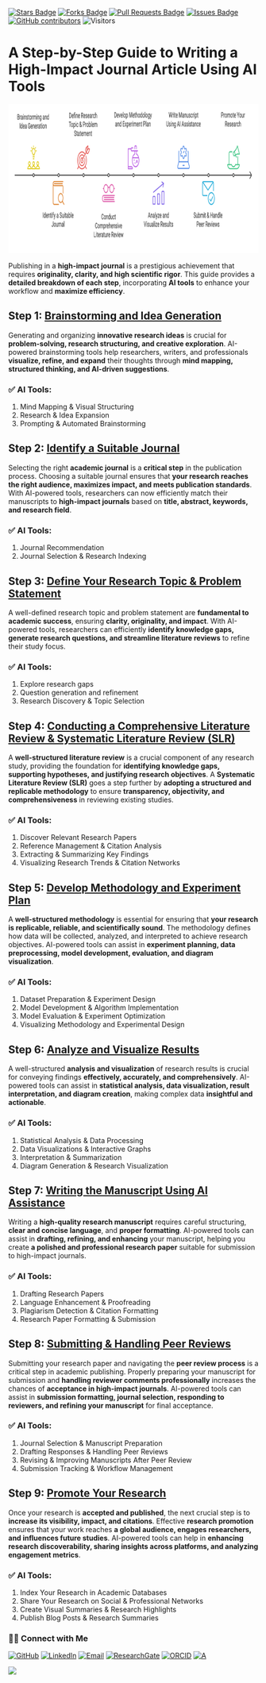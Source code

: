 <a href="https://github.com/drshahizan/short-course/stargazers"><img src="https://img.shields.io/github/stars/drshahizan/short-course" alt="Stars Badge"/></a>
<a href="https://github.com/drshahizan/short-course/network/members"><img src="https://img.shields.io/github/forks/drshahizan/short-course" alt="Forks Badge"/></a>
<a href="https://github.com/drshahizan/short-course/pulls"><img src="https://img.shields.io/github/issues-pr/drshahizan/short-course" alt="Pull Requests Badge"/></a>
<a href="https://github.com/drshahizan/short-course"><img src="https://img.shields.io/github/issues/drshahizan/short-course" alt="Issues Badge"/></a>
<a href="https://github.com/drshahizan/short-course/graphs/contributors"><img alt="GitHub contributors" src="https://img.shields.io/github/contributors/drshahizan/short-course?color=2b9348"></a>
![Visitors](https://api.visitorbadge.io/api/visitors?path=https%3A%2F%2Fgithub.com%2Fdrshahizan%2Fshort-course&labelColor=%23d9e3f0&countColor=%23697689&style=flat)

# A Step-by-Step Guide to Writing a High-Impact Journal Article Using AI Tools

<a href="https://github.com/drshahizan/short-course/blob/main/workshop/25AIwriting">
 <img src="article_ai.png" alt="Dr Shahizan AI tools"  height="300">
</a>

Publishing in a **high-impact journal** is a prestigious achievement that requires **originality, clarity, and high scientific rigor**. This guide provides a **detailed breakdown of each step**, incorporating **AI tools** to enhance your workflow and **maximize efficiency**.

## Step 1: [Brainstorming and Idea Generation](../brain)  

Generating and organizing **innovative research ideas** is crucial for **problem-solving, research structuring, and creative exploration**. AI-powered brainstorming tools help researchers, writers, and professionals **visualize, refine, and expand** their thoughts through **mind mapping, structured thinking, and AI-driven suggestions**.  

### ✅ AI Tools:
1. Mind Mapping & Visual Structuring
2. Research & Idea Expansion
3. Prompting & Automated Brainstorming

## Step 2: [Identify a Suitable Journal](../journal)  

Selecting the right **academic journal** is a **critical step** in the publication process. Choosing a suitable journal ensures that **your research reaches the right audience, maximizes impact, and meets publication standards**. With AI-powered tools, researchers can now efficiently match their manuscripts to **high-impact journals** based on **title, abstract, keywords, and research field**.  

### ✅ AI Tools:
1. Journal Recommendation
2. Journal Selection & Research Indexing

## Step 3: [Define Your Research Topic & Problem Statement](../research)    
A well-defined research topic and problem statement are **fundamental to academic success**, ensuring **clarity, originality, and impact**. With AI-powered tools, researchers can efficiently **identify knowledge gaps, generate research questions, and streamline literature reviews** to refine their study focus.


### ✅ AI Tools:
1. Explore research gaps
2. Question generation and refinement
3. Research Discovery & Topic Selection 

## Step 4: [Conducting a Comprehensive Literature Review & Systematic Literature Review (SLR)](../lr)
A **well-structured literature review** is a crucial component of any research study, providing the foundation for **identifying knowledge gaps, supporting hypotheses, and justifying research objectives**. A **Systematic Literature Review (SLR)** goes a step further by **adopting a structured and replicable methodology** to ensure **transparency, objectivity, and comprehensiveness** in reviewing existing studies.  

### ✅ AI Tools:
1. Discover Relevant Research Papers
2. Reference Management & Citation Analysis
3. Extracting & Summarizing Key Findings
4. Visualizing Research Trends & Citation Networks

## Step 5: [Develop Methodology and Experiment Plan](../methodology)
A **well-structured methodology** is essential for ensuring that **your research is replicable, reliable, and scientifically sound**. The methodology defines how data will be collected, analyzed, and interpreted to achieve research objectives. AI-powered tools can assist in **experiment planning, data preprocessing, model development, evaluation, and diagram visualization**.

### ✅ AI Tools:
1. Dataset Preparation & Experiment Design
2. Model Development & Algorithm Implementation
3. Model Evaluation & Experiment Optimization
4. Visualizing Methodology and Experimental Design

## Step 6: [Analyze and Visualize Results](../analysis)
A well-structured **analysis and visualization** of research results is crucial for conveying findings **effectively, accurately, and comprehensively**. AI-powered tools can assist in **statistical analysis, data visualization, result interpretation, and diagram creation**, making complex data **insightful and actionable**.  

### ✅ AI Tools:
1. Statistical Analysis & Data Processing
2. Data Visualizations & Interactive Graphs
3. Interpretation & Summarization
4. Diagram Generation & Research Visualization

## Step 7: [Writing the Manuscript Using AI Assistance](../write)
Writing a **high-quality research manuscript** requires careful structuring, **clear and concise language**, and **proper formatting**. AI-powered tools can assist in **drafting, refining, and enhancing** your manuscript, helping you create **a polished and professional research paper** suitable for submission to high-impact journals.  

### ✅ AI Tools:
1. Drafting Research Papers
2. Language Enhancement & Proofreading
3. Plagiarism Detection & Citation Formatting
4. Research Paper Formatting & Submission
   
## Step 8: [Submitting & Handling Peer Reviews](../submit)
Submitting your research paper and navigating the **peer review process** is a critical step in academic publishing. Properly preparing your manuscript for submission and **handling reviewer comments professionally** increases the chances of **acceptance in high-impact journals**. AI-powered tools can assist in **submission formatting, journal selection, responding to reviewers, and refining your manuscript** for final acceptance.  

### ✅ AI Tools:
1. Journal Selection & Manuscript Preparation
2. Drafting Responses & Handling Peer Reviews
3. Revising & Improving Manuscripts After Peer Review
4. Submission Tracking & Workflow Management

## Step 9: [Promote Your Research](../promote)
Once your research is **accepted and published**, the next crucial step is to **increase its visibility, impact, and citations**. Effective **research promotion** ensures that your work reaches **a global audience, engages researchers, and influences future studies**. AI-powered tools can help in **enhancing research discoverability, sharing insights across platforms, and analyzing engagement metrics**.  

### ✅ AI Tools:
1. Index Your Research in Academic Databases
2. Share Your Research on Social & Professional Networks
3. Create Visual Summaries & Research Highlights
4. Publish Blog Posts & Research Summaries

### 🙌🏻 Connect with Me
<p align="left">
    <a href="https://github.com/drshahizan" target="_blank"><img alt="GitHub" src="https://img.shields.io/badge/-@drshahizan-181717?style=flat-square&logo=GitHub&logoColor=white"></a>
    <a href="https://www.linkedin.com/in/drshahizan" target="_blank"><img alt="LinkedIn" src="https://img.shields.io/badge/-drshahizan-blue?style=flat-square&logo=Linkedin&logoColor=white&link=https://www.linkedin.com/in/drshahizan/"></a>
    <a href="mailto:shahizan@utm.my" target="_blank"><img alt="Email" src="https://img.shields.io/badge/-shahizan@utm.my-c14438?style=flat-square&logo=Gmail&logoColor=white&link=mailto:shahizan@utm.my.com"></a>
    <a href="https://www.researchgate.net/profile/Mohd-Othman-28" target="_blank"><img alt="ResearchGate" src="https://img.shields.io/badge/-ResearchGate-00CCBB?style=flat-square&logo=ResearchGate&logoColor=white"></a>
    <a href="https://orcid.org/0000-0003-4261-1873" target="_blank"><img alt="ORCID" src="https://img.shields.io/badge/-ORCID-A6CE39?style=flat-square&logo=ORCID&logoColor=white"></a> 
 <a href="https://visitorbadge.io/status?path=https%3A%2F%2Fgithub.com%2Fdrshahizan" target="_blank"><img alt="A" src="https://api.visitorbadge.io/api/visitors?path=https%3A%2F%2Fgithub.com%2Fdrshahizan&labelColor=%23697689&countColor=%23555555&style=plastic"></a>
 
![](https://hit.yhype.me/github/profile?user_id=81284918)
</p>

